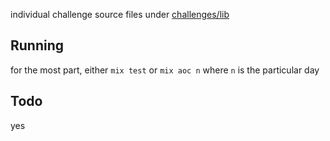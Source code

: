 individual challenge source files under [challenges/lib](challenges/lib)

## Running
for the most part, either `mix test` or `mix aoc n` where `n` is the particular day

## Todo
yes

